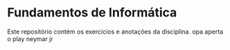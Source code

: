 # Fundamentos de Informática 
Este repositório contém os exercícios e anotações da disciplina.
opa aperta o play neymar jr

